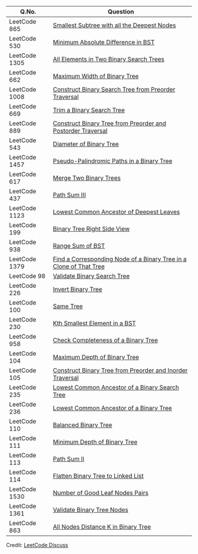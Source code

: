 | Q.No. |Question |
| --- | --- |
| LeetCode 865 | [Smallest Subtree with all the Deepest Nodes](https://grid47.xyz/posts/leetcode_865) |
| LeetCode 530 | [Minimum Absolute Difference in BST](https://grid47.xyz/posts/leetcode_530) |
| LeetCode 1305 | [All Elements in Two Binary Search Trees](https://grid47.xyz/posts/leetcode_1305) |
| LeetCode 662 | [Maximum Width of Binary Tree](https://grid47.xyz/posts/leetcode_662) |
| LeetCode 1008 | [Construct Binary Search Tree from Preorder Traversal](https://grid47.xyz/posts/leetcode_1008) |
| LeetCode 669 | [Trim a Binary Search Tree](https://grid47.xyz/posts/leetcode_669) |
| LeetCode 889 | [Construct Binary Tree from Preorder and Postorder Traversal](https://grid47.xyz/posts/leetcode_889) |
| LeetCode 543 | [Diameter of Binary Tree](https://grid47.xyz/posts/leetcode_543) |
| LeetCode 1457 | [Pseudo-Palindromic Paths in a Binary Tree](https://grid47.xyz/posts/leetcode_1457) |
| LeetCode 617 | [Merge Two Binary Trees](https://grid47.xyz/posts/leetcode_617) |
| LeetCode 437 | [Path Sum III](https://grid47.xyz/posts/leetcode_437) |
| LeetCode 1123 | [Lowest Common Ancestor of Deepest Leaves](https://grid47.xyz/posts/leetcode_1123) |
| LeetCode 199 | [Binary Tree Right Side View](https://grid47.xyz/posts/leetcode_199) |
| LeetCode 938 | [Range Sum of BST](https://grid47.xyz/posts/leetcode_938) |
| LeetCode 1379 | [Find a Corresponding Node of a Binary Tree in a Clone of That Tree](https://grid47.xyz/posts/leetcode_1379) |
| LeetCode 98 | [Validate Binary Search Tree](https://grid47.xyz/posts/leetcode_98) |
| LeetCode 226 | [Invert Binary Tree](https://grid47.xyz/posts/leetcode_226) |
| LeetCode 100 | [Same Tree](https://grid47.xyz/posts/leetcode_100) |
| LeetCode 230 | [Kth Smallest Element in a BST](https://grid47.xyz/posts/leetcode_230) |
| LeetCode 958 | [Check Completeness of a Binary Tree](https://grid47.xyz/posts/leetcode_958) |
| LeetCode 104 | [Maximum Depth of Binary Tree](https://grid47.xyz/posts/leetcode_104) |
| LeetCode 105 | [Construct Binary Tree from Preorder and Inorder Traversal](https://grid47.xyz/posts/leetcode_105) |
| LeetCode 235 | [Lowest Common Ancestor of a Binary Search Tree](https://grid47.xyz/posts/leetcode_235) |
| LeetCode 236 | [Lowest Common Ancestor of a Binary Tree](https://grid47.xyz/posts/leetcode_236) |
| LeetCode 110 | [Balanced Binary Tree](https://grid47.xyz/posts/leetcode_110) |
| LeetCode 111 | [Minimum Depth of Binary Tree](https://grid47.xyz/posts/leetcode_111) |
| LeetCode 113 | [Path Sum II](https://grid47.xyz/posts/leetcode_113) |
| LeetCode 114 | [Flatten Binary Tree to Linked List](https://grid47.xyz/posts/leetcode_114) |
| LeetCode 1530 | [Number of Good Leaf Nodes Pairs](https://grid47.xyz/posts/leetcode_1530) |
| LeetCode 1361 | [Validate Binary Tree Nodes](https://grid47.xyz/posts/leetcode_1361) |
| LeetCode 863 | [All Nodes Distance K in Binary Tree](https://grid47.xyz/posts/leetcode_863) |

Credit: [LeetCode Discuss](https://leetcode.com/discuss/study-guide/1212004/Binary-Trees-study-guide)